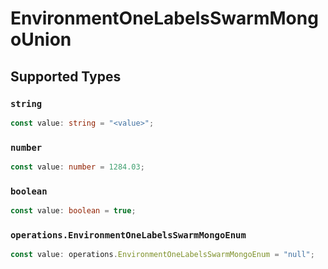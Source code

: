 # EnvironmentOneLabelsSwarmMongoUnion


## Supported Types

### `string`

```typescript
const value: string = "<value>";
```

### `number`

```typescript
const value: number = 1284.03;
```

### `boolean`

```typescript
const value: boolean = true;
```

### `operations.EnvironmentOneLabelsSwarmMongoEnum`

```typescript
const value: operations.EnvironmentOneLabelsSwarmMongoEnum = "null";
```

